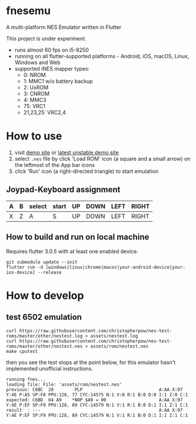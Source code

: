 # fnesemu

A multi-platform NES Emulator written in Flutter

This project is under experiment.

- runs almost 60 fps on i5-8250
- running on all flutter-supported platforms - Android, iOS, macOS, Linux, Windows and Web
- supported iNES mapper types:
    - 0: NROM
    - 1: MMC1 w/o battery backup
    - 2: UxROM
    - 3: CNROM
    - 4: MMC3
    - 75: VRC1
    - 21,23,25: VRC2,4

# How to use 

1. visit [demo site](https://reki2000.github.io/fnesemu/main) or [latest unstable demo site](https://reki2000.github.io/fnesemu/develop)
1. select `.nes` file by click 'Load ROM' icon (a square and a small arrow) on the leftmost of the App bar icons
1. click 'Run' icon (a right-directed triangle) to start emulation

## Joypad-Keyboard assignment

| A | B | select | start | UP | DOWN | LEFT | RIGHT |
|---|---|--------|-------|----|------|------|------|
| X | Z | A | S | UP | DOWN | LEFT | RIGHT |

## How to build and run on local machine

Requires flutter 3.0.5 with at least one enabled device.

```
git submodule update --init
flutter run -d [windows|linux|chrome|macos|your-android-device|your-ios-device] --release
```

# How to develop


## test 6502 emulation

```
curl https://raw.githubusercontent.com/christopherpow/nes-test-roms/master/other/nestest.log > assets/nestest.log
curl https://raw.githubusercontent.com/christopherpow/nes-test-roms/master/other/nestest.nes > assets/rom/nestest.nes
make cputest
```

then you see the test stops at the point below, for this emulator hasn't implemented unofficial instructions.

```
running fnes...
loading file: File: 'assets/rom/nestest.nes'
previous: C6BC  28        PLP                             A:AA X:97 Y:4E P:A5 SP:F8 PPU:128, 77 CYC:14575 N:1 V:0 R:1 B:0 D:0 I:1 Z:0 C:1 
expected: C6BD  04 A9    *NOP $A9 = 00                    A:AA X:97 Y:4E P:EF SP:F9 PPU:128, 89 CYC:14579 N:1 V:1 R:1 B:0 D:1 I:1 Z:1 C:1 
result  : ---                                             A:AA X:97 Y:4E P:EF SP:F9 PPU:128, 89 CYC:14579 N:1 V:1 R:1 B:0 D:1 I:1 Z:1 C:1 
```

